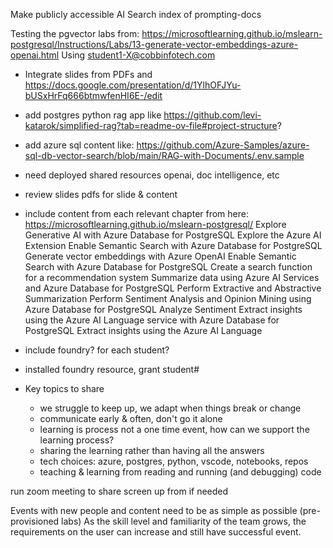 Make publicly accessible AI Search index of prompting-docs

Testing the pgvector labs from:
https://microsoftlearning.github.io/mslearn-postgresql/Instructions/Labs/13-generate-vector-embeddings-azure-openai.html
Using student1-X@cobbinfotech.com

 - Integrate slides from PDFs and https://docs.google.com/presentation/d/1YlhOFJYu-bUSxHrFq666btmwfenHI6E-/edit
 - add postgres python rag app like https://github.com/levi-katarok/simplified-rag?tab=readme-ov-file#project-structure?

 - add azure sql content like: https://github.com/Azure-Samples/azure-sql-db-vector-search/blob/main/RAG-with-Documents/.env.sample

 - need deployed shared resources openai, doc intelligence, etc

 - review slides pdfs for slide & content

 - include content from each relevant chapter from here:
 https://microsoftlearning.github.io/mslearn-postgresql/
 Explore Generative AI with Azure Database for PostgreSQL	Explore the Azure AI Extension
Enable Semantic Search with Azure Database for PostgreSQL	Generate vector embeddings with Azure OpenAI
Enable Semantic Search with Azure Database for PostgreSQL	Create a search function for a recommendation system
Summarize data using Azure AI Services and Azure Database for PostgreSQL	Perform Extractive and Abstractive Summarization
Perform Sentiment Analysis and Opinion Mining using Azure Database for PostgreSQL	Analyze Sentiment
Extract insights using the Azure AI Language service with Azure Database for PostgreSQL	Extract insights using the Azure AI Language


- include foundry? for each student?
- installed foundry resource, grant student#

- Key topics to share
  - we struggle to keep up, we adapt when things break or change
  - communicate early & often, don't go it alone
  - learning is process not a one time event, how can we support the learning process?
  - sharing the learning rather than having all the answers
  - tech choices: azure, postgres, python, vscode, notebooks, repos
  - teaching & learning  from reading and running (and debugging) code 



run zoom meeting to share screen up from if needed


Events with new people and content need to be as simple as possible (pre-provisioned labs) As the skill level and familiarity of the team grows, the requirements on the user can increase and still have successful event.